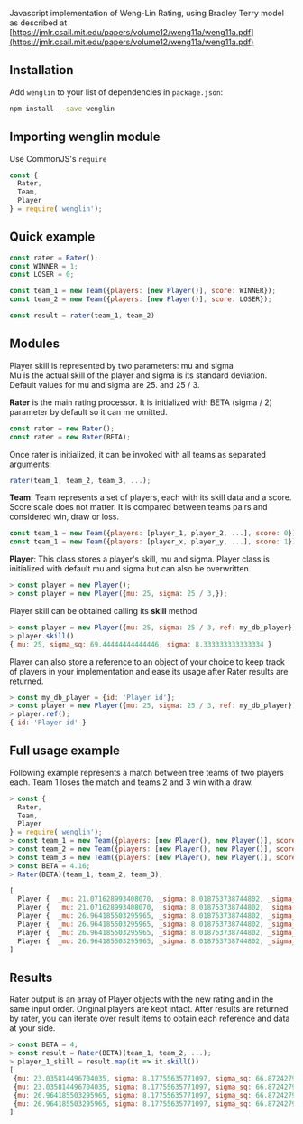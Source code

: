 Javascript implementation of Weng-Lin Rating, using Bradley Terry model as described at [https://jmlr.csail.mit.edu/papers/volume12/weng11a/weng11a.pdf](https://jmlr.csail.mit.edu/papers/volume12/weng11a/weng11a.pdf)  
  
  
## Installation  
  
Add `wenglin` to your list of dependencies in `package.json`:  
  
```bash  
npm install --save wenglin  
```  
  
## Importing wenglin module  
  
Use CommonJS's `require`  
  
```js  
const {    
  Rater,    
  Team,    
  Player 
} = require('wenglin');  
```  
  
## Quick example

```js
const rater = Rater();
const WINNER = 1; 
const LOSER = 0; 

const team_1 = new Team({players: [new Player()], score: WINNER});
const team_2 = new Team({players: [new Player()], score: LOSER});

const result = rater(team_1, team_2)
```
  
## Modules  
  
Player skill is represented by two parameters: mu and sigma  
Mu is the actual skill of the player and sigma is its standard deviation.  
Default values for mu and sigma are 25. and 25 / 3.  
  
**Rater** is the main rating processor. It is initialized with BETA (sigma / 2) parameter by default so it can me omitted.  

```js
const rater = new Rater();
const rater = new Rater(BETA);
```

Once rater is initialized, it can be invoked with all teams as separated arguments:

```js
rater(team_1, team_2, team_3, ...);
```

**Team**: Team represents a set of players, each with its skill data and a score. Score scale does not matter. It is compared between teams pairs and considered win, draw or loss.

```js 
const team_1 = new Team({players: [player_1, player_2, ...], score: 0});
const team_1 = new Team({players: [player_x, player_y, ...], score: 1});
```

**Player**: This class stores a player's skill, mu and sigma.
Player class is initialized with default mu and sigma but can also be overwritten.

```js
> const player = new Player();
> const player = new Player({mu: 25, sigma: 25 / 3,});
```

Player skill can be obtained calling its **skill** method
```js
> const player = new Player({mu: 25, sigma: 25 / 3, ref: my_db_player});
> player.skill()
{ mu: 25, sigma_sq: 69.44444444444446, sigma: 8.333333333333334 }
```

Player can also store a reference to an object of your choice to keep track of players in your implementation and ease its usage after Rater results are returned.

```js
> const my_db_player = {id: 'Player id'};
> const player = new Player({mu: 25, sigma: 25 / 3, ref: my_db_player});
> player.ref();
{ id: 'Player id' } 
```


## Full usage example
Following example represents a match between tree teams of two players each.
Team 1 loses the match and teams 2 and 3 win with a draw.   
```js  
> const {    
  Rater,    
  Team,    
  Player
} = require('wenglin');  
> const team_1 = new Team({players: [new Player(), new Player()], score: 60});  
> const team_2 = new Team({players: [new Player(), new Player()], score: 80});  
> const team_3 = new Team({players: [new Player(), new Player()], score: 80});  
> const BETA = 4.16;
> Rater(BETA)(team_1, team_2, team_3);  

[  
  Player {  _mu: 21.071628993408070, _sigma: 8.018753738744802, _sigma_sq: 64.30041152263375, _ref: undefined},  
  Player {  _mu: 21.071628993408070, _sigma: 8.018753738744802, _sigma_sq: 64.30041152263375, _ref: undefined},  
  Player {  _mu: 26.964185503295965, _sigma: 8.018753738744802, _sigma_sq: 64.30041152263375, _ref: undefined},  
  Player {  _mu: 26.964185503295965, _sigma: 8.018753738744802, _sigma_sq: 64.30041152263375, _ref: undefined},  
  Player {  _mu: 26.964185503295965, _sigma: 8.018753738744802, _sigma_sq: 64.30041152263375, _ref: undefined},  
  Player {  _mu: 26.964185503295965, _sigma: 8.018753738744802, _sigma_sq: 64.30041152263375, _ref: undefined}  
]
```  
  
## Results  
  
Rater output is an array of Player objects with the new rating and in the same input order. Original players are kept intact. After results are returned by rater, you can iterate over result items to obtain each reference and data at your side.

```js  
> const BETA = 4;
> const result = Rater(BETA)(team_1, team_2, ...);  
> player_1_skill = result.map(it => it.skill())  
[  
 {mu: 23.035814496704035, sigma: 8.17755635771097, sigma_sq: 66.8724279835391},  
 {mu: 23.035814496704035, sigma: 8.17755635771097, sigma_sq: 66.8724279835391},  
 {mu: 26.964185503295965, sigma: 8.17755635771097, sigma_sq: 66.8724279835391},  
 {mu: 26.964185503295965, sigma: 8.17755635771097, sigma_sq: 66.8724279835391}  
]  
``` 
